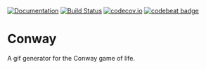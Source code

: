 [![Documentation](https://godoc.org/github.com/alcortesm/conway?status.svg)](http://godoc.org/github.com/alcortesm/conway)
[![Build Status](https://travis-ci.org/alcortesm/conway.svg)](https://travis-ci.org/alcortesm/conway)
[![codecov.io](https://codecov.io/github/alcortesm/conway/coverage.svg)](https://codecov.io/github/alcortesm/conway)
[![codebeat badge](https://codebeat.co/badges/7562966b-8d13-4a86-85af-0595917fc6ea)](https://codebeat.co/projects/github-com-alcortesm-conway-master)

# Conway

A gif generator for the Conway game of life.

